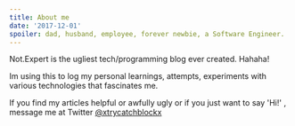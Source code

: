 ```yaml
---
title: About me
date: '2017-12-01'
spoiler: dad, husband, employee, forever newbie, a Software Engineer.
---
```


Not.Expert is the ugliest tech/programming blog ever created. Hahaha!

Im using this to log my personal learnings, attempts, experiments with various technologies that fascinates me.

If you find my articles helpful or awfully ugly or if you just want to say 'Hi!' , message me at Twitter [@xtrycatchblockx](https://twitter.com/xtrycatchblockx)
